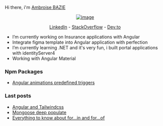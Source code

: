 Hi there, i'm <a href="https://www.linkedin.com/in/ambroise-bazie-899a41ab/">Ambroise BAZIE</a>

<a align="center" target="_blank"  href="https://www.linkedin.com/in/ambroise-bazie-899a41ab/" style="display: block;">![image](https://user-images.githubusercontent.com/28239213/150961302-e80924b7-6754-4336-a0a3-e3526d0a7e74.png)</a>


<p align="center">
  <a target="_blank" href="https://www.linkedin.com/in/ambroise-bazie-899a41ab/">LinkedIn</a> -
  <a target="_blank" href="https://stackoverflow.com/users/10874360/ambroise-bazie">StackOverflow</a> -
  <a target="_blank" href="https://dev.to/ognanshissi">Dev.to</a>
</p>

- I’m currently working on Insurance applications with Angular
- Integrate figma template into Angular application with perfection
- I’m currently learning .NET and it's very fun, i built portal applications with identityServer4
- Working with Angular Material

<h3>Npm Packages</h3>

<ul>
  <li><a target="_blank" href="https://www.npmjs.com/package/@ambroisebazie/ngx-animations">Angular animations predefined triggers </a></li>
 </ul>

<h3>Last posts</h3>
<ul>
  <li><a target="_blank" href="https://dev.to/ognanshissi/angular-tailwindcss-d65">Angular and Tailwindcss</a></li>
  <li><a target="_blank" href="https://dev.to/ognanshissi/mongoose-deep-populate-31p4">Mongoose deep populate</a></li>
  <li><a target="_blank" href="https://dev.to/ognanshissi/everything-to-know-about-for-in-and-for-of-13g6">Everything to know about for...in and for...of</a></li>
</ul>
<!--
**ognanshissi/ognanshissi** is a ✨ _special_ ✨ repository because its `README.md` (this file) appears on your GitHub profile.

Here are some ideas to get you started:

- 🔭 I’m currently working on ...
- 🌱 I’m currently learning .NET and it very fun, i built portal application
- 👯 I’m looking to collaborate on ...
- 🤔 I’m looking for help with ...
- 💬 Ask me about ...
- 📫 How to reach me: ...
- 😄 Pronouns: ...
- ⚡ Fun fact: ...
-->
